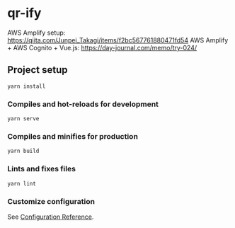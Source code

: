 # qr-ify
AWS Amplify setup: https://qiita.com/Junpei_Takagi/items/f2bc567761880471fd54
AWS Amplify + AWS Cognito + Vue.js: https://day-journal.com/memo/try-024/

## Project setup
```
yarn install
```

### Compiles and hot-reloads for development
```
yarn serve
```

### Compiles and minifies for production
```
yarn build
```

### Lints and fixes files
```
yarn lint
```

### Customize configuration
See [Configuration Reference](https://cli.vuejs.org/config/).
